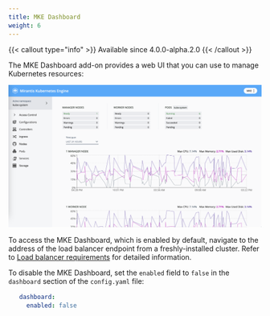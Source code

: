 ```yaml
---
title: MKE Dashboard
weight: 6
---
```


{{< callout type="info" >}} Available since 4.0.0-alpha.2.0 {{< /callout >}}

The MKE Dashboard add-on provides a web UI that you can use to manage
Kubernetes resources:

![MKE Dashboard preview](ui-preview.png)

To access the MKE Dashboard, which is enabled by default, navigate to the
address of the load balancer endpoint from a freshly-installed cluster. Refer
to [Load balancer requirements](../../getting-started/system-requirements#load-balancer-requirements) for detailed information.

To disable the MKE Dashboard, set the `enabled` field to `false`
in the `dashboard` section of the `config.yaml` file:

```yaml
   dashboard:
     enabled: false
```
